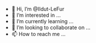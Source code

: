 - 👋 Hi, I’m @Ildut-LeFur
- 👀 I’m interested in ...
- 🌱 I’m currently learning ...
- 💞️ I’m looking to collaborate on ...
- 📫 How to reach me ...

<!---
Ildut-LeFur/Ildut-LeFur is a ✨ special ✨ repository because its `README.md` (this file) appears on your GitHub profile.
You can click the Preview link to take a look at your changes.
--->
